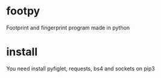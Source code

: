# footpy
Footprint and fingerprint program made in python
# install

You need install pyfiglet, requests, bs4 and sockets on pip3
